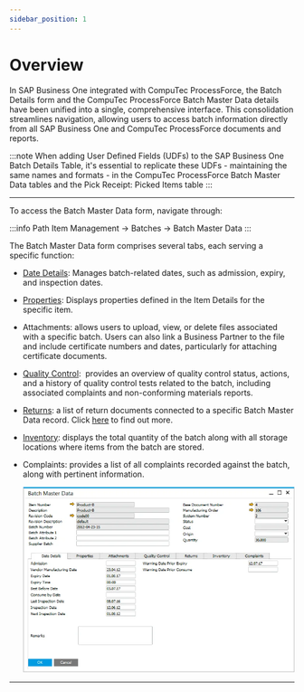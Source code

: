 ```yaml
---
sidebar_position: 1
---
```


# Overview

In SAP Business One integrated with CompuTec ProcessForce, the Batch Details form and the CompuTec ProcessForce Batch Master Data details have been unified into a single, comprehensive interface. This consolidation streamlines navigation, allowing users to access batch information directly from all SAP Business One and CompuTec ProcessForce documents and reports.

:::note
When adding User Defined Fields (UDFs) to the SAP Business One Batch Details Table, it's essential to replicate these UDFs - maintaining the same names and formats - in the CompuTec ProcessForce Batch Master Data tables and the Pick Receipt: Picked Items table
:::

---

To access the Batch Master Data form, navigate through:

:::info Path
    Item Management → Batches → Batch Master Data
:::

The Batch Master Data form comprises several tabs, each serving a specific function:

- [Date Details](/docs/processforce/user-guide/inventory/batch-control/batch-master-data/date-details-tab/): Manages batch-related dates, such as admission, expiry, and inspection dates.
- [Properties](/docs/processforce/user-guide/inventory/batch-control/batch-master-data/properties-tab/): Displays properties defined in the Item Details for the specific item.
- Attachments: allows users to upload, view, or delete files associated with a specific batch. Users can also link a Business Partner to the file and include certificate numbers and dates, particularly for attaching certificate documents.
- [Quality Control](/docs/processforce/user-guide/inventory/batch-control/batch-master-data/quality-control-tab/):  provides an overview of quality control status, actions, and a history of quality control tests related to the batch, including associated complaints and non-conforming materials reports.
- [Returns](/docs/processforce/user-guide/inventory/batch-control/batch-master-data/returns-tab/): a list of return documents connected to a specific Batch Master Data record. Click [here](returns-tab.md) to find out more.
- [Inventory](/docs/processforce/user-guide/inventory/batch-control/batch-master-data/batch-inventory-tab/): displays the total quantity of the batch along with all storage locations where items from the batch are stored.
- Complaints: provides a list of all complaints recorded against the batch, along with pertinent information.

    ![Batch Master Data](./media/overview/batch-master-data.webp)

---
